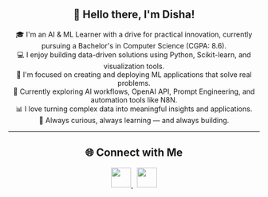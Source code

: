 <div align="center">

## 👋 Hello there, I'm Disha!

🎓 I'm an AI & ML Learner with a drive for practical innovation, currently pursuing a Bachelor's in Computer Science (CGPA: 8.6).  
💻 I enjoy building data-driven solutions using Python, Scikit-learn, and visualization tools.  
🚀 I'm focused on creating and deploying ML applications that solve real problems.  
🧠 Currently exploring AI workflows, OpenAI API, Prompt Engineering, and automation tools like N8N.  
📊 I love turning complex data into meaningful insights and applications.  
🎯 Always curious, always learning — and always building.

---

## 🌐 Connect with Me

<a href="https://www.linkedin.com/in/disha-goyal-311234348/" target="_blank">
  <img src="https://img.shields.io/badge/LinkedIn-%230077B5.svg?style=for-the-badge&logo=linkedin&logoColor=white" height="40">
</a>
&nbsp;
<a href="mailto:onlydishaa@gmail.com" target="_blank">
  <img src="https://img.shields.io/badge/Email-D14836?style=for-the-badge&logo=gmail&logoColor=white" height="40">
</a>

</div>
